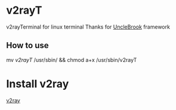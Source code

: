 # v2rayT
v2rayTerminal for linux terminal
Thanks for <a href="https://github.com/UncleBrook/v2rayT">UncleBrook</a> framework

## How to use
 mv *v2rayT* /usr/sbin/ && chmod a+x /usr/sbin/v2rayT

# Install v2ray
<a href="https://www.v2ray.com/en/welcome/install.html">v2ray</a> 
